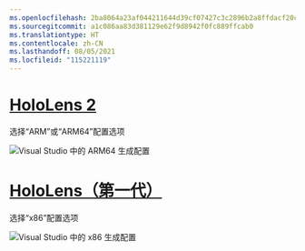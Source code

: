 ```yaml
---
ms.openlocfilehash: 2ba8064a23af044211644d39cf07427c3c2896b2a8ffdacf20c1a96db713e78f
ms.sourcegitcommit: a1c086aa83d381129e62f9d8942f0fc889ffcab0
ms.translationtype: HT
ms.contentlocale: zh-CN
ms.lasthandoff: 08/05/2021
ms.locfileid: "115221119"
---
```

# <a name="hololens-2"></a>[HoloLens 2](#tab/hl2)

选择“ARM”或“ARM64”配置选项 

![Visual Studio 中的 ARM64 生成配置](../images/arm64setting.png)

# <a name="hololens-1st-gen"></a>[HoloLens（第一代）](#tab/hl)

选择“x86”配置选项

![Visual Studio 中的 x86 生成配置](../images/x86setting.png)